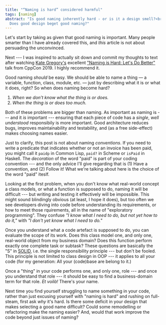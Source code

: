 ```yaml
---
title: "“Naming is hard” considered harmful"
tags: [naming]
abstract: "Is good naming inherently hard - or is it a design smell?<br/>
  Does good design beget good naming?"
---
```


Let's start by taking as given that good naming is important. Many
people smarter than I have already covered this, and *this* article is
not about persuading the unconvinced.

Next --- I was inspired to actually sit down and commit my thoughts to
text after watching [Kate
Gregory's](http://www.gregcons.com/kateblog/) excellent ["Naming is
Hard: Let's Do Better"](https://www.youtube.com/watch?v=MBRoCdtZOYg
"Kate Gregory at CppCon 2019") talk from CppCon 2019. I highly
recommend it.

Good naming *should* be easy. We should be able to name a thing — a
variable, function, class, module, etc. — just by describing what it
is or what it does, right? So when does naming become hard?
1. *When we don’t know what the thing is or does.*
2. *When the thing is or does too much.*

Both of these problems are bigger than naming. As important as naming
is --- and it *is* important --- ensuring that each piece of code has
a *single*, *well understood* responsibily is more important. Good
architecture reduces bugs, improves maintainability and testability,
and (as a free side-effect) makes choosing names easier.

Just to clarify, this post is not about naming *conventions*. If you
need to write a predicate that indicates whether or not an invoice has
been paid, you might call it `paidp` in Common Lisp, `paid?` in Scheme
or `isPaid` in Haskell. The *decoration* of the word "paid" is part of
your coding convention --- and the only advice I'll give regarding
that is (1) Have a convention, and (2) Follow it! What we're talking
about here is the choice of the word "paid" iteslf.

Looking at the first problem, when you don't know what real-world
concept a class models, or what a function is supposed to do, naming
it will be difficult --- but writing and testing it effectively will
be impossible. This might sound blindingly obvious (at least, I hope
it does), but too often we see developers diving into code before
understanding its requirements, or how to meet those rquirements, all
in the name of "exploratory programming". They confuse *"I know what I
need to do, but not yet how to do it,"* with *"I don't yet know what I
need to do."*

Once you understand what a code artefact is supposed to do, you can
evaluate the scope of its work. Does this class model one, and only
one, real-world object from my business domain? Does this function
perform exactly one complete task or subtask? These questions are
basically the "S" in [SOLID](https://en.wikipedia.org/wiki/SOLID
"Definition of SOLID on Wikipedia"), i.e. the single responsibility
principle --- but don't be fooled. This principle is not limited to
class design in OOP --- it applies to all your code (for my
generation: All your (code)base are belong to it.)

Once a "thing" in your code performs one, and only one, role --- and
once you understand that role --- it should be easy to find a
business-domain term for that role. *Et voilà!* There's your name.

<takeaway> Next time you find yourself struggling to name something in
your code, rather than just excusing yourself with "naming is hard"
and rushing on full-steam, first ask *why* it's hard. Is there some
deficit in your design that makes selecting a good name difficult?
Could some remodelling or refactoring make the naming easier? And,
would that work improve the code beyond just issues of naming?
</takeaway>

<!-- [^1]: Kate Gregory (she/her) \| <a class="twitter-handle" href="https://twitter.com/gregcons">@gregcons</a> \| [www.gregcons.com/kateblog/](http://www.gregcons.com/kateblog/) -->

